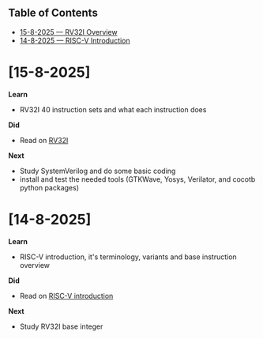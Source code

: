 ## Table of Contents
- [15-8-2025 — RV32I Overview](#15-8-2025)
- [14-8-2025 — RISC-V Introduction](#14-8-2025)


# [15-8-2025]  

**Learn**  
- RV32I 40 instruction sets and what each instruction does

**Did**  
-  Read on [RV32I](https://five-embeddev.com/riscv-user-isa-manual/Priv-v1.12/rv32.html#rv32)

**Next**  
- Study SystemVerilog and do some basic coding
- install and test the needed tools (GTKWave, Yosys, Verilator, and cocotb python packages)

# [14-8-2025]  

**Learn**  
- RISC-V introduction, it's terminology, variants and base instruction overview

**Did**  
-  Read on [RISC-V introduction](https://five-embeddev.com/riscv-user-isa-manual/Priv-v1.12/intro.html#introduction)

**Next**  
- Study RV32I base integer
